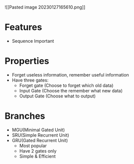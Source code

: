 ![[Pasted image 20230127165610.png]]

# Features 
- Sequence Important

# Properties
- Forget useless information, remember useful information
- Have three gates:
	- Forget gate (Choose to forget which old data)
	- Input Gate (Choose the remember what new data)
	- Output Gate (Choose what to output)

# Branches
- MGU(Minimal Gated Unit)
- SRU(Simple Recurrent Unit)
- GRU(Gated Recurrent Unit)
	- Most popular
	- Have 2 gates only
	- Simple & Efficient